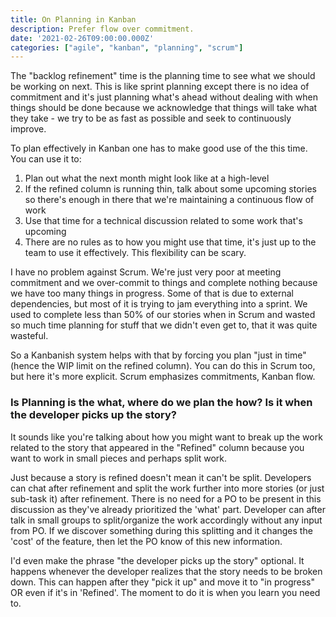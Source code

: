```yaml
---
title: On Planning in Kanban
description: Prefer flow over commitment.
date: '2021-02-26T09:00:00.000Z'
categories: ["agile", "kanban", "planning", "scrum"]
---
```


The "backlog refinement" time is the planning time to see what we should be working on next. This is like sprint planning except there is no idea of commitment and it's just planning what's ahead without dealing with when things should be done because we acknowledge that things will take what they take - we try to be as fast as possible and seek to continuously improve.

To plan effectively in Kanban one has to make good use of the this time. You can use it to:  

1. Plan out what the next month might look like at a high-level
2. If the refined column is running thin, talk about some upcoming stories so there's enough in there that we're maintaining a continuous flow of work
3. Use that time for a technical discussion related to some work that's upcoming
4. There are no rules as to how you might use that time, it's just up to the team to use it effectively. This flexibility can be scary.

I have no problem against Scrum. We're just very poor at meeting commitment and we over-commit to things and complete nothing because we have too many things in progress. Some of that is due to external dependencies, but most of it is trying to jam everything into a sprint. We used to complete less than 50% of our stories when in Scrum and wasted so much time planning for stuff that we didn't even get to, that it was quite wasteful.

So a Kanbanish system helps with that by forcing you plan "just in time" (hence the WIP limit on the refined column). You can do this in Scrum too, but here it's more explicit. Scrum emphasizes commitments, Kanban flow.

### Is Planning is the what, where do we plan the how? Is it when the developer picks up the story?

It sounds like you're talking about how you might want to break up the work related to the story that appeared in the "Refined" column because you want to work in small pieces and perhaps split work. 

Just because a story is refined doesn't mean it can't be split. Developers can chat after refinement and split the work further into more stories (or just sub-task it) after refinement. There is no need for a PO to be present in this discussion as they've already prioritized the 'what' part. Developer can after talk in small groups to split/organize the work accordingly without any input from PO. If we discover something during this splitting and it changes the 'cost' of the feature, then let the PO know of this new information.

I'd even make the phrase "the developer picks up the story" optional. It happens whenever the developer realizes that the story needs to be broken down. This can happen after they "pick it up" and move it to "in progress" OR even if it's in 'Refined'. The moment to do it is when you learn you need to.

